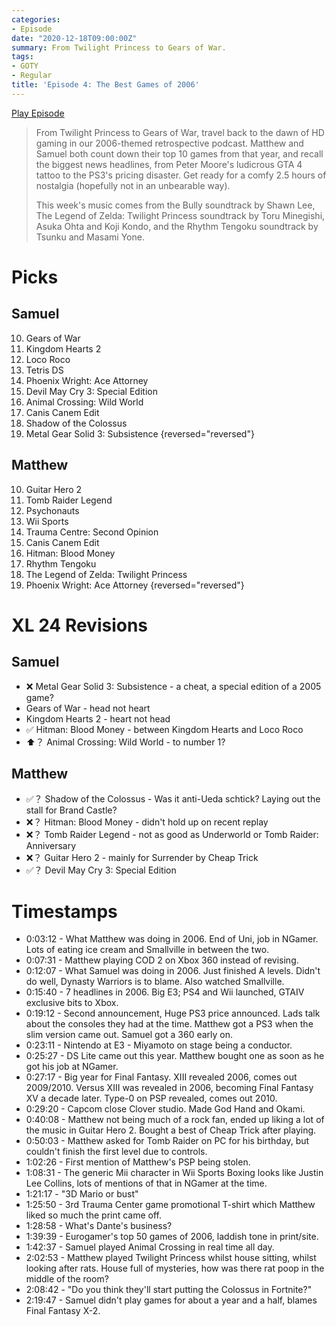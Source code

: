 ```yaml
---
categories:
- Episode
date: "2020-12-18T09:00:00Z"
summary: From Twilight Princess to Gears of War.
tags:
- GOTY
- Regular
title: 'Episode 4: The Best Games of 2006'
---
```


[Play Episode](https://shows.acast.com/the-back-page-a-video-games-podcast/episodes/6249ec71be92a6001320e9d6)
> From Twilight Princess to Gears of War, travel back to the dawn of HD gaming in our 2006-themed retrospective podcast. Matthew and Samuel both count down their top 10 games from that year, and recall the biggest news headlines, from Peter Moore's ludicrous GTA 4 tattoo to the PS3's pricing disaster. Get ready for a comfy 2.5 hours of nostalgia (hopefully not in an unbearable way).
>
> This week's music comes from the Bully soundtrack by Shawn Lee, The Legend of Zelda: Twilight Princess soundtrack by Toru Minegishi, Asuka Ohta and Koji Kondo, and the Rhythm Tengoku soundtrack by Tsunku and Masami Yone.

# Picks

## Samuel

10. Gears of War
9. Kingdom Hearts 2
8. Loco Roco
7. Tetris DS
6. Phoenix Wright: Ace Attorney
5. Devil May Cry 3: Special Edition
4. Animal Crossing: Wild World
3. Canis Canem Edit
2. Shadow of the Colossus
1. Metal Gear Solid 3: Subsistence
{reversed="reversed"}

## Matthew

10. Guitar Hero 2
9. Tomb Raider Legend
8. Psychonauts
7. Wii Sports
6. Trauma Centre: Second Opinion
5. Canis Canem Edit
4. Hitman: Blood Money
3. Rhythm Tengoku
2. The Legend of Zelda: Twilight Princess
1. Phoenix Wright: Ace Attorney
{reversed="reversed"}

# XL 24 Revisions

## Samuel
- ❌ Metal Gear Solid 3: Subsistence - a cheat, a special edition of a 2005 game?
- Gears of War - head not heart
- Kingdom Hearts 2 - heart not head
- ✅ Hitman: Blood Money - between Kingdom Hearts and Loco Roco
- ⬆️？ Animal Crossing: Wild World - to number 1?

## Matthew
- ✅？ Shadow of the Colossus - Was it anti-Ueda schtick? Laying out the stall for Brand Castle?
- ❌？ Hitman: Blood Money - didn't hold up on recent replay
- ❌？ Tomb Raider Legend - not as good as Underworld or Tomb Raider: Anniversary
- ❌？ Guitar Hero 2 - mainly for Surrender by Cheap Trick
- ✅？ Devil May Cry 3: Special Edition

# Timestamps

- 0:03:12 - What Matthew was doing in 2006. End of Uni, job in NGamer. Lots of eating ice cream and Smallville in between the two.
- 0:07:31 - Matthew playing COD 2 on Xbox 360 instead of revising.
- 0:12:07 - What Samuel was doing in 2006. Just finished A levels. Didn't do well,  Dynasty Warriors is to blame. Also watched Smallville.
- 0:15:40 - 7 headlines in 2006. Big E3; PS4 and Wii launched, GTAIV exclusive bits to Xbox.
- 0:19:12 - Second announcement, Huge PS3 price announced. Lads talk about the consoles they had at the time. Matthew got a PS3 when the slim version came out. Samuel got a 360 early on.
- 0:23:11 - Nintendo at E3 - Miyamoto on stage being a conductor.
- 0:25:27 - DS Lite came out this year. Matthew bought one as soon as he got his job at NGamer.
- 0:27:17 - Big year for Final Fantasy. XIII revealed 2006, comes out 2009/2010. Versus XIII was revealed in 2006, becoming Final Fantasy XV a decade later. Type-0 on PSP revealed, comes out 2010.
- 0:29:20 - Capcom close Clover studio. Made God Hand and Okami.
- 0:40:08 - Matthew not being much of a rock fan, ended up liking a lot of the music in Guitar Hero 2. Bought a best of Cheap Trick after playing.
- 0:50:03 - Matthew asked for Tomb Raider on PC for his birthday, but couldn't finish the first level due to controls.
- 1:02:26 - First mention of Matthew's PSP being stolen.
- 1:08:31 - The generic Mii character in Wii Sports Boxing looks like Justin Lee Collins, lots of mentions of that in NGamer at the time.
- 1:21:17 - "3D Mario or bust"
- 1:25:50 - 3rd Trauma Center game promotional T-shirt which Matthew liked so much the print came off.
- 1:28:58 - What's Dante's business?
- 1:39:39 - Eurogamer's top 50 games of 2006, laddish tone in print/site.
- 1:42:37 - Samuel played Animal Crossing in real time all day.
- 2:02:53 - Matthew played Twilight Princess whilst house sitting, whilst looking after rats. House full of mysteries, how was there rat poop in the middle of the room?
- 2:08:42 - "Do you think they'll start putting the Colossus in Fortnite?"
- 2:19:47 - Samuel didn't play games for about a year and a half, blames Final Fantasy X-2. 

